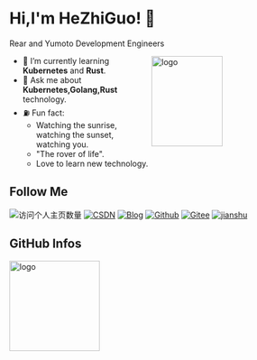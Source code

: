 <!--
**hzg-crisp/hzg-crisp** is a ✨ _special_ ✨ repository because its `README.md` (this file) appears on your GitHub profile.

Here are some ideas to get you started:


- 🔭 I’m currently working on ...
- 🌱 I’m currently learning ...
- 👯 I’m looking to collaborate on ...
- 🤔 I’m looking for help with ...
- 💬 Ask me about ...
- 📫 How to reach me: ...
- 😄 Pronouns: ...
- ⚡ Fun fact: ...
-->


# Hi,I'm HeZhiGuo! 👋
Rear and Yumoto Development Engineers

<img src="https://github-readme-stats-git-masterrstaa-rickstaa.vercel.app/api?username=hzg-crisp&show_icons=true&count_private=true&theme=vue" alt="logo" height="160" align="right" width="50%" />

- 🌱 I’m currently learning **Kubernetes** and **Rust**.
- 💬 Ask me about **Kubernetes,Golang,Rust** technology.
- ⛽️ Fun fact: 
  - Watching the sunrise, watching the sunset, watching you.
  - "The rover of life".
  - Love to learn new technology.

## Follow Me
![访问个人主页数量](https://komarev.com/ghpvc/?username=hzg-crisp&color=green)
[![CSDN](https://img.shields.io/badge/-CSDN-c14438?style=flat-square&logo=C&logoColor=white)](https://blog.csdn.net/weixin_51261234?spm=1000.2115.3001.5343)
[![Blog](https://img.shields.io/badge/-PersionWebsite（crispss.website）-c14438?style=flat-square&logo=B&logoColor=white)](https://crispss.website/)
[![Github](https://img.shields.io/github/followers/duktig666?label=Github&style=social)](https://github.com/hzg-crisp)
[![Gitee](https://img.shields.io/badge/-Gitee-EA4335?style=flat-square&logo=Gitee&logoColor=white)](https://gitee.com/hzg-sss)
[![jianshu](https://img.shields.io/badge/-jianshu-c14438?style=flat-square&logo=简&logoColor=white)](https://www.jianshu.com/u/802686b5f92e)

## GitHub Infos
<img src="https://github-profile-trophy.vercel.app/?username=hzg-crisp&theme=flat&column=7" alt="logo" height="160" align="center" style="margin: auto;" />

<!--
## :bar_chart: Monthly coding time

START_SECTION:waka

```txt
Go               15 hrs 54 mins  🟩🟩🟩🟩🟩🟩🟩🟩🟩🟩🟩🟩🟩🟩🟩🟩🟩⬜⬜⬜⬜⬜⬜⬜⬜   67.82 %
Markdown         2 hrs 15 mins   🟩🟩🟨⬜⬜⬜⬜⬜⬜⬜⬜⬜⬜⬜⬜⬜⬜⬜⬜⬜⬜⬜⬜⬜⬜   09.65 %
Solidity         2 hrs 3 mins    🟩🟩⬜⬜⬜⬜⬜⬜⬜⬜⬜⬜⬜⬜⬜⬜⬜⬜⬜⬜⬜⬜⬜⬜⬜   08.80 %
YAML             1 hr 21 mins    🟩🟨⬜⬜⬜⬜⬜⬜⬜⬜⬜⬜⬜⬜⬜⬜⬜⬜⬜⬜⬜⬜⬜⬜⬜   05.78 %
TypeScript       41 mins         🟨⬜⬜⬜⬜⬜⬜⬜⬜⬜⬜⬜⬜⬜⬜⬜⬜⬜⬜⬜⬜⬜⬜⬜⬜   02.98 %
Solidity file    27 mins         🟨⬜⬜⬜⬜⬜⬜⬜⬜⬜⬜⬜⬜⬜⬜⬜⬜⬜⬜⬜⬜⬜⬜⬜⬜   01.92 %
Docker           13 mins         ⬜⬜⬜⬜⬜⬜⬜⬜⬜⬜⬜⬜⬜⬜⬜⬜⬜⬜⬜⬜⬜⬜⬜⬜⬜   00.96 %
Other            6 mins          ⬜⬜⬜⬜⬜⬜⬜⬜⬜⬜⬜⬜⬜⬜⬜⬜⬜⬜⬜⬜⬜⬜⬜⬜⬜   00.46 %
```
END_SECTION:waka-->
